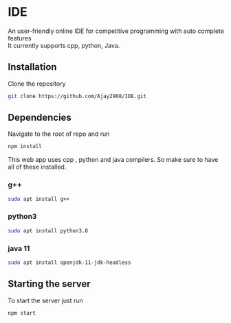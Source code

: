 # IDE

An user-friendly online IDE for competitive programming with auto complete features<br/>
It currently supports cpp, python, Java.<br/>


## Installation

Clone the repository

```bash
git clone https://github.com/Ajay2908/IDE.git
```

## Dependencies

Navigate to the root of repo and run 

```bash
npm install
```
This web app uses cpp , python and java compilers. So make sure to have all of these installed.
### g++
```bash
sudo apt install g++
```
### python3
```bash
sudo apt install python3.8
```
### java 11
```bash
sudo apt install openjdk-11-jdk-headless
```

## Starting the server
To start the server just run
```bash
npm start
```
